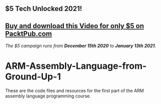 ## $5 Tech Unlocked 2021!
[Buy and download this Video for only $5 on PacktPub.com](https://www.packtpub.com/product/arm-assembly-language-from-ground-up-nc-1-video/9781800561274)
-----
*The $5 campaign         runs from __December 15th 2020__ to __January 13th 2021.__*

# ARM-Assembly-Language-from-Ground-Up-1
These are the code files and resources for the first part of the ARM assembly language programming course.
